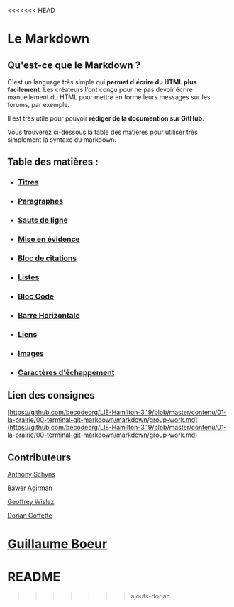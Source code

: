 <<<<<<< HEAD
# Le Markdown

## Qu'est-ce que le Markdown ?

C'est un language très simple qui **permet d'écrire du HTML plus facilement**.
Les créateurs l'ont conçu pour ne pas devoir écrire manuellement du HTML pour mettre en forme leurs messages sur les forums, par exemple.

Il est très utile pour pouvoir **rédiger de la documention sur GitHub**.

Vous trouverez ci-dessous la table des matières pour utiliser très simplement la syntaxe du markdown.

## Table des matières :

* ### [Titres](markdown.md#Titres)
* ### [Paragraphes](markdown.md#Paragraphes)
* ### [Sauts de ligne](<markdown.md#Sauts de ligne>)
* ### [Mise en évidence](<markdown.md#Mise en évidence>)
* ### [Bloc de citations](<markdown.md#Bloc de citations>)
* ### [Listes](markdown.md#Listes)
* ### [Bloc Code](<markdown.md#Bloc Code>)
* ### [Barre Horizontale](<markdown.md#Barre Horizontale>)
* ### [Liens](markdown.md#Liens)
* ### [Images](markdown.md#Images)
* ### [Caractères d'échappement](<markdown.md#Caractères d'échappement>)



## Lien des consignes

[https://github.com/becodeorg/LIE-Hamilton-3.19/blob/master/contenu/01-la-prairie/00-terminal-git-markdown/markdown/group-work.md](https://github.com/becodeorg/LIE-Hamilton-3.19/blob/master/contenu/01-la-prairie/00-terminal-git-markdown/markdown/group-work.md)

## Contributeurs 

[Anthony Schyns](https://github.com/AnthonySchyns)

[Bawer Agirman](https://github.com/Bawer-Agirman)

[Geoffrey Wislez](https://github.com/GeoProgrammer99)

[Dorian Goffette](https://github.com/GoffetteDorian/)

[Guillaume Boeur](https://github.com/Guillaume-Boeur)
=======
# README
>>>>>>> ajouts-dorian
